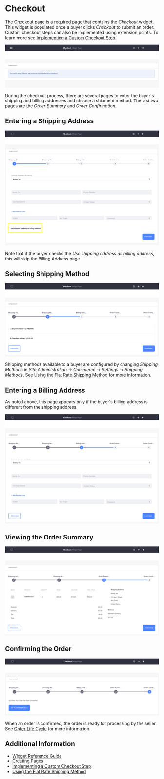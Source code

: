 # Checkout

The Checkout page is a required page that contains the _Checkout_ widget. This widget is populated once a buyer clicks _Checkout_ to submit an order. Custom checkout steps can also be implemented using extension points. To learn more see [Implementing a Custom Checkout Step](../../../../developer-guide/tutorial/implementing-a-custom-checkout-step/README.md).

![Checkout widget](./checkout/images/01.png)

During the checkout process, there are several pages to enter the buyer's shipping and billing addresses and choose a shipment method. The last two pages are the _Order Summary_ and _Order Confirmation_.

## Entering a Shipping Address

![Shipping Address step](./checkout/images/02.png)

Note that if the buyer checks the _Use shipping address as billing address_, this will skip the Billing Address page.

## Selecting Shipping Method

![Shipping Method step](./checkout/images/03.png)

Shipping methods available to a buyer are configured by changing _Shipping Methods_ in _Site Administration_ → _Commerce_ → _Settings_ -> _Shipping Methods_. See [Using the Flat Rate Shipping Method](../sales/using-the-flat-rate-shipping-method.md) for more information.

## Entering a Billing Address

As noted above, this page appears only if the buyer's billing address is different from the shipping address.

![Billing Address step](./checkout/images/04.png)

## Viewing the Order Summary

![Order Summary step](./checkout/images/05.png)

## Confirming the Order

![Order Confirmation step](./checkout/images/06.png)

When an order is confirmed, the order is ready for processing by the seller. See [Order Life Cycle](../sales/order-life-cycle.md) for more information.

## Additional Information

* [Widget Reference Guide](../content/widget-reference.md)
* [Creating Pages](https://help.liferay.com/hc/en-us/articles/360018171291-Creating-Pages)
* [Implementing a Custom Checkout Step](../../../../developer-guide/tutorial/implementing-a-custom-checkout-step/README.md)
* [Using the Flat Rate Shipping Method](../sales/using-the-flat-rate-shipping-method.md)
